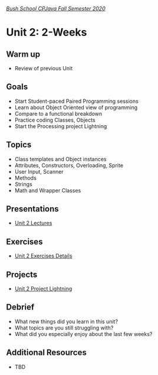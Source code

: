 [_Bush School CPJava Fall Semester 2020_](https://chandrunarayan.github.io/cpjava/)

# Unit 2: 2-Weeks

## Warm up
* Review of previous Unit

## Goals
* Start Student-paced Paired Programming sessions 
* Learn about Object Oriented view of programming
* Compare to a functional breakdown
* Practice coding Classes, Objects
* Start the Processing project Lightning

## Topics
* Class templates and Object instances
* Attributes, Constructors, Overloading, Sprite
* User Input, Scanner
* Methods
* Strings
* Math and Wrapper Classes

## Presentations
* [Unit 2 Lectures](lectures.md)

## Exercises
* [Unit 2 Exercises Details](exercises.md)

## Projects
* [Unit 2 Project Lightning](https://github.com/chandrunarayan/Lightning)

## Debrief
* What new things did you learn in this unit?
* What topics are you still struggling with?
* What did you especially enjoy about the last few weeks?

## Additional Resources
* TBD
